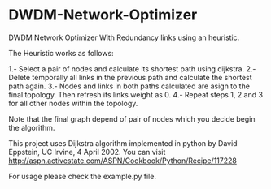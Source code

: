 DWDM-Network-Optimizer
======================

DWDM Network Optimizer With Redundancy links using an heuristic.

The Heuristic works as follows:

1.- Select a pair of nodes and calculate its shortest path using dijkstra.
2.- Delete temporally all links in the previous path and calculate the shortest path again.
3.- Nodes and links in both paths calculated are asign to the final topology. Then refresh its links weight as 0. 
4.- Repeat steps 1, 2 and 3 for all other nodes within the topology.

Note that the final graph depend of pair of nodes which you decide begin the algorithm.

This project uses Dijkstra algorithm implemented in python by David Eppstein, UC Irvine, 4 April 2002. You can visit http://aspn.activestate.com/ASPN/Cookbook/Python/Recipe/117228

For usage please check the example.py file.
